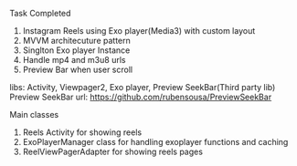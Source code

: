Task Completed

1) Instagram Reels using Exo player(Media3) with custom layout
2) MVVM architecuture pattern
3) Singlton Exo player Instance
4) Handle mp4 and m3u8 urls
5) Preview Bar when user scroll

libs: Activity, Viewpager2, Exo player, Preview SeekBar(Third party lib) Preview SeekBar url: https://github.com/rubensousa/PreviewSeekBar

Main classes
1) Reels Activity for showing reels
2) ExoPlayerManager class for handling exoplayer functions and caching
3) ReelViewPagerAdapter for showing reels pages
